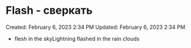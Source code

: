# Flash - сверкать

Created: February 6, 2023 2:34 PM
Updated: February 6, 2023 2:34 PM

- flesh in the skyLightning flashed in the rain clouds